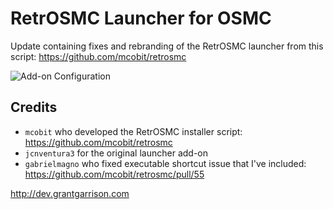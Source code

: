 # RetrOSMC Launcher for OSMC
Update containing fixes and rebranding of the RetrOSMC launcher from this script: https://github.com/mcobit/retrosmc

![Add-on Configuration](https://i.imgur.com/WCtrJwq.jpg)

## Credits
* `mcobit` who developed the RetrOSMC installer script: https://github.com/mcobit/retrosmc
* `jcnventura3` for the original launcher add-on
* `gabrielmagno` who fixed executable shortcut issue that I've included: https://github.com/mcobit/retrosmc/pull/55

http://dev.grantgarrison.com
